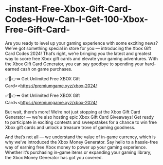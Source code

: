 # -instant-Free-Xbox-Gift-Card-Codes-How-Can-I-Get-100-Xbox-Free-Gift-Card-
Are you ready to level up your gaming experience with some exciting news? We’ve got something special in store for you — introducing the Xbox Gift Card Codes 2024! That’s right, we’re bringing you the latest and greatest way to score free Xbox gift cards and elevate your gaming adventures. With the Xbox Gift Card Generator, you can say goodbye to spending your hard-earned cash on game purchases.

✅🔴👉➡ Get Unlimited Free XBOX Gift Card<<https://premiumgame.xyz/xbox-2024/

✅🔴👉➡ Get Unlimited Free XBOX Gift Card<<https://premiumgame.xyz/xbox-2024/

But wait, there’s more! We’re not just stopping at the Xbox Gift Card Generator — we’re also hosting epic Xbox Gift Card Giveaways! Get ready to participate in exciting contests and sweepstakes for a chance to win free Xbox gift cards and unlock a treasure trove of gaming goodness.

And that’s not all — we understand the value of in-game currency, which is why we’ve introduced the Xbox Money Generator. Say hello to a hassle-free way of earning free Xbox money to power up your gaming experience. Whether it’s purchasing in-game items or expanding your gaming library, the Xbox Money Generator has got you covered.
